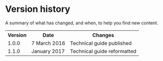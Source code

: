 # Version history


A summary of what has changed, and when, to help you find new content.

<table>
  <tbody>
    <tr>
      <th>Version</th>
      <th>Date</th>
      <th>Changes</th>
    </tr>
    <tr>
      <td>1.0.0</td>
      <td >7 March 2016</td>
      <td >Technical guide published</td>
    </tr>
    <tr>
      <td>1.1.0</td>
      <td >January 2017</td>
      <td >Technical guide reformatted</td>
    </tr>
  </tbody>
</table>
